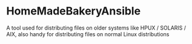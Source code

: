 # HomeMadeBakeryAnsible
A tool used for distributing files on older systems like HPUX / SOLARIS / AIX, also handy for distributing files on normal Linux distributions

